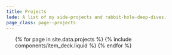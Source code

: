 ```yaml
---
title: Projects
lede: A list of my side-projects and rabbit-hole-deep-dives.
page_class: page--projects
---
```


<div class="h-feed" id="projects">
    <ol class="deck" role="list">
        {% for page in site.data.projects %}
            {% include components/item_deck.liquid %}
        {% endfor %}
    </ol>
</div>
